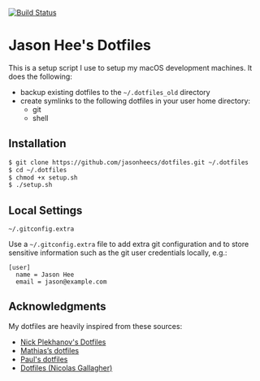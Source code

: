 [![Build Status](https://travis-ci.org/jasonheecs/dotfiles.svg?branch=master)](https://travis-ci.org/jasonheecs/dotfiles)

# Jason Hee's Dotfiles

This is a setup script I use to setup my macOS development machines. It does the following:
- backup existing dotfiles to the `~/.dotfiles_old` directory
- create symlinks to the following dotfiles in your user home directory:
    - git
    - shell

## Installation
```sh
$ git clone https://github.com/jasonheecs/dotfiles.git ~/.dotfiles
$ cd ~/.dotfiles
$ chmod +x setup.sh
$ ./setup.sh
```

## Local Settings
`~/.gitconfig.extra`

Use a `~/.gitconfig.extra` file to add extra git configuration and to store sensitive information such as the git user credentials locally, e.g.:
```
[user]
  name = Jason Hee
  email = jason@example.com
```

## Acknowledgments
My dotfiles are heavily inspired from these sources:
 - [Nick Plekhanov's Dotfiles](https://github.com/nicksp/dotfiles)
 - [Mathias’s dotfiles](https://github.com/mathiasbynens/dotfiles)
 - [Paul's dotfiles](https://github.com/paulirish/dotfiles)
 - [Dotfiles (Nicolas Gallagher)](https://github.com/necolas/dotfiles)